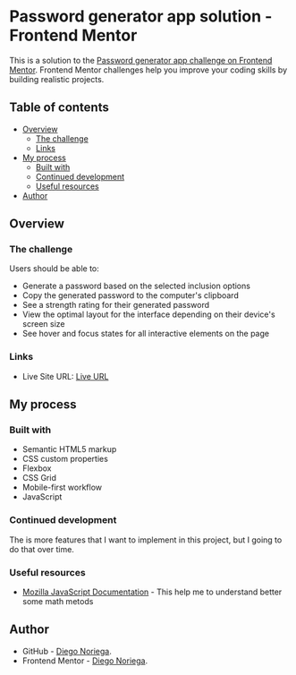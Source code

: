 # Password generator app solution - Frontend Mentor

This is a solution to the [Password generator app challenge on Frontend Mentor](https://www.frontendmentor.io/challenges/password-generator-app-Mr8CLycqjh). Frontend Mentor challenges help you improve your coding skills by building realistic projects.

## Table of contents

- [Overview](#overview)
  - [The challenge](#the-challenge)
  - [Links](#links)
- [My process](#my-process)
  - [Built with](#built-with)
  - [Continued development](#continued-development)
  - [Useful resources](#useful-resources)
- [Author](#author)

## Overview

### The challenge

Users should be able to:

- Generate a password based on the selected inclusion options
- Copy the generated password to the computer's clipboard
- See a strength rating for their generated password
- View the optimal layout for the interface depending on their device's screen size
- See hover and focus states for all interactive elements on the page

### Links

- Live Site URL: [Live URL](https://dnori96.github.io/password-generator/)

## My process

### Built with

- Semantic HTML5 markup
- CSS custom properties
- Flexbox
- CSS Grid
- Mobile-first workflow
- JavaScript

### Continued development

The is more features that I want to implement in this project, but I going to do that over time.

### Useful resources

- [Mozilla JavaScript Documentation](https://developer.mozilla.org/en-US/docs/Web/JavaScript) - This help me to understand better some math metods

## Author

- GitHub - [Diego Noriega](https://github.com/Dnori96.).
- Frontend Mentor - [Diego Noriega](https://www.frontendmentor.io/profile/DiegoNor548).
